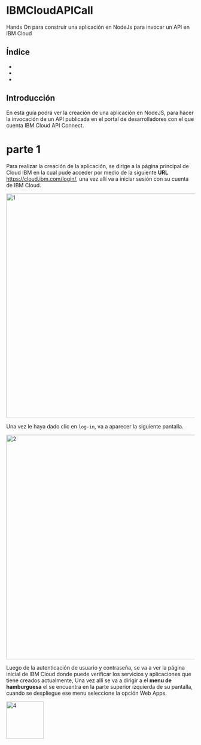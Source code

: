 # IBMCloudAPICall
Hands On para construir una aplicación en NodeJs para invocar un API en IBM Cloud

## Índice

*
*
*

## Introducción 

En esta guía podrá ver la creación de una aplicación en NodeJS, para hacer la invocación de un API publicada en el portal de desarrolladores con el que cuenta IBM Cloud API Connect. 

# parte 1

Para realizar la creación de la aplicación, se dirige a la página principal de Cloud IBM en la cual pude acceder
por medio de la siguiente **URL** https://cloud.ibm.com/login/, una vez allí va a iniciar sesión con su cuenta
de IBM Cloud.

<img width="600" alt="1" src="https://user-images.githubusercontent.com/50923637/58988050-6fb58a00-87a6-11e9-9d23-6b0cf0cde805.png">

Una vez le haya dado clic en `log-in`, va a aparecer la siguiente pantalla.

<img width="600" alt="2" src="https://user-images.githubusercontent.com/50923637/58988061-73e1a780-87a6-11e9-9fad-3cab02af432b.png">

Luego de la autenticación de usuario y contraseña, se va a ver la página inicial de IBM Cloud donde puede
verificar los servicios y aplicaciones que tiene creados actualmente, Una vez allí se va a dirigir a el **menu de hamburguesa** el se encuentra en la parte superior izquierda de su pantalla, cuando se despliegue ese menu seleccione la opción Web Apps.

<img width="100" alt="4" src="https://user-images.githubusercontent.com/50923637/59062473-870a7b00-886b-11e9-9262-30173e570b03.png">

